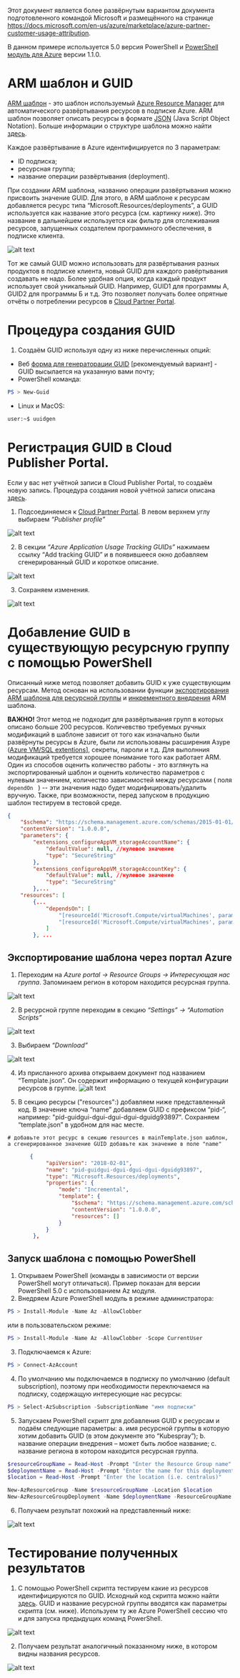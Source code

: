 Этот документ является более развёрнутым вариантом документа подготовленного командой Microsoft и размещённого на  странице https://docs.microsoft.com/en-us/azure/marketplace/azure-partner-customer-usage-attribution. 

В данном примере используется 5.0 версия PowerShell и [PоwerShell модуль для Azure](https://docs.microsoft.com/en-us/powershell/azure/overview?view=azps-1.2.0) версии 1.1.0. 

# ARM шаблон и GUID
[ARM шаблон](https://docs.microsoft.com/en-us/azure/templates/) - это шаблон используемый [Azure Resource Manager](https://docs.microsoft.com/en-us/azure/azure-resource-manager/resource-group-overview) для автоматического развёртывания ресурсов в подписке Azure. ARM шаблон позволяет описать ресурсы в формате [JSON](https://json.org/) (Java Script Object Notation). Больше информации о структуре шаблона можно найти [здесь](https://docs.microsoft.com/en-us/azure/azure-resource-manager/resource-group-authoring-templates).

Каждое развёртывание в Azure идентифицируется по 3 параметрам: 
* ID подписка;
* ресурсная группа;
* название операции развёртывания (deployment).

При создании ARM шаблона, названию операции развёртывания можно присвоить значение GUID. Для этого, в ARM шаблоне к ресурсам добавляется ресурс типа  “Microsoft.Resources/deployments”, a GUID используется как название этого ресурса (см. картинку ниже).  Это название в дальнейшем используется как фильтр для отслеживания ресурсов, запущенных создателем программного обеспечения, в подписке клиента.

![alt text](https://github.com/LTUTE/ARM-ISV-GUID/blob/master/Pictures/delploy-resourse.jpg)

Тот же самый GUID можно использовать для развёртывания разных продуктов в подписке клиента, новый GUID для каждого равёртывания создавать не надо. Более удобная опция, когда каждый продукт использует свой уникальный GUID. Например, GUID1 для программы А, GUID2 для программы Б и т.д. Это позволяет получать более опрятные отчёты о потреблении ресурсов в [Cloud Partner Portal](https://cloudpartner.azure.com/).

# Процедура создания GUID

1.	Создаём GUID используя одну из ниже перечисленных опций:
* Веб [форма для генераторации GUID](https://forms.office.com/Pages/ResponsePage.aspx?id=v4j5cvGGr0GRqy180BHbR3i8TQB_XnRAsV3-7XmQFpFUMVRVVFFLTDFLS0E2QzNYSkFZR1U3WVJCTSQlQCN0PWcu) [рекомендуемый вариант] - GUID высылается на указанную вами почту;
* PowerShell команда: 
```PowerShell 
PS > New-Guid 
```
* Linux и MacOS: 
```bash 
user:~$ uuidgen
```

# Регистрация GUID в Cloud Publisher Portal. 
Если у вас нет учётной записи в Cloud Publisher Portal, то создаём новую запись. Процедура создания новой учётной записи описана [здесь](https://docs.microsoft.com/en-us/azure/marketplace/become-publisher). 


1. Подсоединяемся к [Cloud Partner Portal](https://cloudpartner.azure.com/). В  левом верхнем углу выбираем *“Publisher profile”*

![alt text](https://github.com/LTUTE/ARM-ISV-GUID/blob/master/Pictures/publisherprofile.png)

2. В секции *“Azure Application Usage Tracking GUIDs”* нажимаем ссылку “Add tracking GUID” и в появившееся окно добавляем сгенерированный GUID и короткое описание.

![alt text](https://github.com/LTUTE/ARM-ISV-GUID/blob/master/Pictures/App-usage-tracking-guid.png)

3. Сохраняем изменения.

![alt text](https://github.com/LTUTE/ARM-ISV-GUID/blob/master/Pictures/save-guid.png)

# Добавление GUID в существующую ресурсную группу с помощью PowerShell
Описанный ниже метод позволяет добавить GUID к уже существующим ресурсам. Метод основан на использовании функции [экспортирования ARM шаблона для ресурсной группы](https://docs.microsoft.com/en-us/azure/azure-resource-manager/resource-manager-export-template#export-the-template-from-resource-group) и [инкрементного внедрения](https://docs.microsoft.com/en-us/azure/azure-resource-manager/deployment-modes) ARM шаблона. 

__ВАЖНО!__ Этот метод не подходит для развёртывания групп в которых описано больше 200 ресурсов. Количевство требуемых ручных модификаций в шаблоне зависит от того как изначально были развёрнуты ресурсы в Azure, были ли использованы расширения Азуре ([Azure VM/SQL extentions](https://docs.microsoft.com/en-us/azure/azure-resource-manager/resource-manager-tutorial-deploy-vm-extensions)], секреты, пароли и т.д. Для выполнния модификаций требуется хорошее понимание того как работает ARM. Один из способов оценить количество работы - это взглянуть на экспортированный шаблон и оценить количество параметров с нулевым значением, количество зависимостей между ресурсами ( поля ```dependOn ``` ) -- эти значения надо будет модифицировать/удалить вручную. Также, при возможности, перед запуском в продукцию шаблон тестируем в тестовой среде.

```json
{
    "$schema": "https://schema.management.azure.com/schemas/2015-01-01/deploymentTemplate.json#",
    "contentVersion": "1.0.0.0",
    "parameters": {
        "extensions_configureAppVM_storageAccountName": {
            "defaultValue": null, //нулевое значение
            "type": "SecureString"
        },
        "extensions_configureAppVM_storageAccountKey": {
            "defaultValue": null, //нулевое значение
            "type": "SecureString"
        },...
	"resources": [
        {...
            "dependsOn": [
                "[resourceId('Microsoft.Compute/virtualMachines', parameters('virtualMachines_appvm_0_name'))]",
                "[resourceId('Microsoft.Compute/virtualMachines', parameters('virtualMachines_appvm_1_name'))]"
            ]
	    }, ...
```
	
## Экспортирование шаблона через портал Azure
1.	Переходим на *Azure portal -> Resource Groups -> Интересующая нас группа*. Запоминаем регион в котором находится ресурсная группа.

![alt text](https://github.com/LTUTE/ARM-ISV-GUID/blob/master/Pictures/RG.png)
 
2.	В ресурсной группе переходим в секцию *“Settings” -> “Automation Scripts”*

 ![alt text](https://github.com/LTUTE/ARM-ISV-GUID/blob/master/Pictures/automationscript.png)
 
3.	Выбираем *“Download”*

 ![alt text](https://github.com/LTUTE/ARM-ISV-GUID/blob/master/Pictures/download_tempalte.png)
 
4.	Из присланного архива открываем документ под названием “Template.json”. Он содержит информацию о текущей конфигурации ресурсов в группе.
 ![alt text](https://github.com/LTUTE/ARM-ISV-GUID/blob/master/Pictures/templatezip.png)
 
5.	 В секцию ресурсы ("resources":)  добавляем ниже представленный код. В значение ключа “name” добавляем GUID с префиксом “pid-“, например: "pid-guidgui-dgui-dgui-dgui-dguidg93897". Сохраняем “template.json” в удобном для нас месте.

`# добавьте этот ресурс в секцию resources в mainTemplate.json шаблон, а сгенерированное значение GUID добавьте как значение в поле "name" `
```json
       { 
            "apiVersion": "2018-02-01",
            "name": "pid-guidgui-dgui-dgui-dgui-dguidg93897", 
            "type": "Microsoft.Resources/deployments",
            "properties": {
                "mode": "Incremental",
                "template": {
                    "$schema": "https://schema.management.azure.com/schemas/2015-01-01/deploymentTemplate.json#",
                    "contentVersion": "1.0.0.0",
                    "resources": []
                }
            }
        },
```

## Запуск шаблона с помощью PowerShell

1.	Открываем PowerShell (команды в зависимости от версии PowerShell могут отличаться). Пример показан для версии PowerShell 5.0 с использованием Az модуля. 
2.	Внедряем Azure PowerShell модуль в режиме администратора: 
```PowerShell
PS > Install-Module -Name Az -AllowClobber
```
или в пользовательском режиме:
```PowerShell
PS > Install-Module -Name Az -AllowClobber -Scope CurrentUser
```
3.	Подключаемся к Аzure: 
```PowerShell
PS > Connect-AzAccount
```
4.	По умолчанию мы подключаемся в подписку по умолчанию (default subscription), поэтому при необходимости переключаемся на подписку, содержащую интересующие нас ресурсы: 
```PowerShell
PS > Select-AzSubscription -SubscriptionName "имя подписки" 
```
5.	Запускаем PowerShell скрипт для добавления GUID к ресурсам и подаём следующие параметры: 
  a.	имя ресурсной группы в которую хотим добавить GUID (в этом документе это “Kubespray”);
  b.	название операции внедрения – может быть любое название;
  c.	название региона в котором находится ресурсная группа.
```PowerShell
$resourceGroupName = Read-Host -Prompt "Enter the Resource Group name"
$deploymentName = Read-Host -Prompt "Enter the name for this deployment"
$location = Read-Host -Prompt "Enter the location (i.e. centralus)"

New-AzResourceGroup -Name $resourceGroupName -Location $location
New-AzResourceGroupDeployment -Name $deploymentName -ResourceGroupName $resourceGroupName -TemplateFile "путь к файлу template.json" -Mode Incremental
```
6.	Получаем результат похожий на представленный ниже:

 ![alt text](https://github.com/LTUTE/ARM-ISV-GUID/blob/master/Pictures/ps-arm-deploy.png)
 
 # Тестирование полученных результатов
1.	С помощью PowerShell скрипта тестируем какие из ресурсов идентифицируются по GUID. Исходный код скрипта можно найти [здесь](https://gist.github.com/stuartleeks/ed84b0cc242b0abed85a9aea0b032fc3). GUID и название ресурсной группы вводятся как параметры скрипта (см. ниже). Используем ту же Azure PowerShell сессию что и для запуска предыдущих команд PowerShell.

 ![alt text](https://github.com/LTUTE/ARM-ISV-GUID/blob/master/Pictures/ps-guid-test.png)
 
2. Получаем результат аналогичный показанному ниже, в котором видны названия ресурсов.
	
 ![alt text](https://github.com/LTUTE/ARM-ISV-GUID/blob/master/Pictures/ps-guid-test-result.png)


